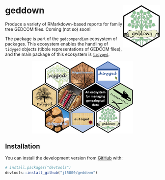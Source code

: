 
<!-- README.md is generated from README.Rmd. Please edit that file -->

# geddown <img src='man/figures/logo.png' align="right" height="138" />

<!-- badges: start -->

<!-- badges: end -->

Produce a variety of RMarkdown-based reports for family tree GEDCOM
files. Coming (not so) soon\!

The package is part of the `gedcompendium` ecosystem of packages. This
ecosystem enables the handling of `tidyged` objects (tibble
representations of GEDCOM files), and the main package of this ecosystem
is [`tidyged`](https://jl5000.github.io/tidyged/).

<img src="man/figures/allhex.png" width="65%" style="display: block; margin: auto;" />

## Installation

You can install the development version from
[GitHub](https://github.com/) with:

``` r
# install.packages("devtools")
devtools::install_github("jl5000/geddown")
```
